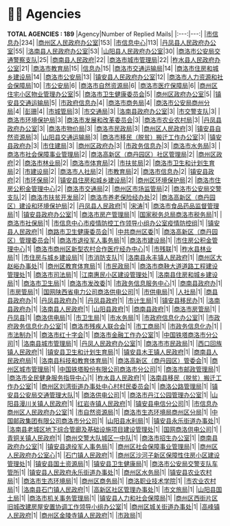 # 👮‍♀️ Agencies
__TOTAL AGENCIES : 189__
|Agency|Number of Replied Mails|
|:---:|---:|
|[市信息办](市信息办.md)|234|
|[商州区人民政府办公室](商州区人民政府办公室.md)|153|
|[市信息中心](市信息中心.md)|113|
|[丹凤县人民政府办公室](丹凤县人民政府办公室.md)|55|
|[洛南县人民政府办公室](洛南县人民政府办公室.md)|53|
|[山阳县人民政府办公室](山阳县人民政府办公室.md)|30|
|[商洛市公安局交通警察支队](商洛市公安局交通警察支队.md)|25|
|[商南县人民政府](商南县人民政府.md)|22|
|[商洛市城市管理局](商洛市城市管理局.md)|22|
|[柞水县人民政府办公室](柞水县人民政府办公室.md)|21|
|[商洛市教育局](商洛市教育局.md)|15|
|[信息办](信息办.md)|15|
|[商洛市交通运输局](商洛市交通运输局.md)|14|
|[商洛市住房和城乡建设局](商洛市住房和城乡建设局.md)|14|
|[商洛市公安局](商洛市公安局.md)|13|
|[镇安县人民政府办公室](镇安县人民政府办公室.md)|12|
|[商洛市人力资源和社会保障局](商洛市人力资源和社会保障局.md)|10|
|[市公安局](市公安局.md)|6|
|[商洛市自然资源局](商洛市自然资源局.md)|6|
|[商洛市医疗保障局](商洛市医疗保障局.md)|6|
|[商州区住宅小区物业管理办公室](商州区住宅小区物业管理办公室.md)|5|
|[商洛市卫生健康委员会](商洛市卫生健康委员会.md)|5|
|[商州区政府办公室](商州区政府办公室.md)|5|
|[镇安县交通运输局](镇安县交通运输局.md)|5|
|[市政府信息办](市政府信息办.md)|4|
|[商洛市商务局](商洛市商务局.md)|4|
|[商洛市公安局商州分局](商洛市公安局商州分局.md)|4|
|[彭珊](彭珊.md)|4|
|[市城管局](市城管局.md)|3|
|[市交通局](市交通局.md)|3|
|[洛南县政府办公室](洛南县政府办公室.md)|3|
|[市交警支队](市交警支队.md)|3|
|[商洛市环境保护局](商洛市环境保护局.md)|3|
|[商洛市发展和改革委员会](商洛市发展和改革委员会.md)|3|
|[商洛市农业农村局](商洛市农业农村局.md)|3|
|[丹凤县政府办公室](丹凤县政府办公室.md)|3|
|[商洛市物价局](商洛市物价局.md)|3|
|[商洛市民政局](商洛市民政局.md)|3|
|[商州区人民政府](商州区人民政府.md)|3|
|[镇安县自然资源局](镇安县自然资源局.md)|3|
|[山阳县交通运输局](山阳县交通运输局.md)|3|
|[商洛市移民（脱贫）搬迁工作办公室](商洛市移民（脱贫）搬迁工作办公室.md)|3|
|[镇安县政府办](镇安县政府办.md)|3|
|[市住建局](市住建局.md)|3|
|[商州区政府办](商州区政府办.md)|3|
|[市政务信息办](市政务信息办.md)|3|
|[商洛市水务局](商洛市水务局.md)|3|
|[商洛市社会保障事业管理局](商洛市社会保障事业管理局.md)|2|
|[商洛高新区（商丹园区）社区管理局](商洛高新区（商丹园区）社区管理局.md)|2|
|[商州区政府](商州区政府.md)|2|
|[商洛市林业局](商洛市林业局.md)|2|
|[商洛市体育局](商洛市体育局.md)|2|
|[市扶贫局](市扶贫局.md)|2|
|[商洛市卫生和计划生育局](商洛市卫生和计划生育局.md)|2|
|[市建设局](市建设局.md)|2|
|[商洛市人社局](商洛市人社局.md)|2|
|[市教育局](市教育局.md)|2|
|[商洛市信息办](商洛市信息办.md)|2|
|[镇安县政府](镇安县政府.md)|2|
|[市环保局](市环保局.md)|2|
|[镇安县住房和城乡建设局](镇安县住房和城乡建设局.md)|2|
|[商州区环境保护局](商州区环境保护局.md)|2|
|[商洛市住房公积金管理中心](商洛市住房公积金管理中心.md)|2|
|[商洛市交通局](商洛市交通局.md)|2|
|[商州区市场监管局](商州区市场监管局.md)|2|
|[商洛市公安局交警支队](商洛市公安局交警支队.md)|2|
|[商洛市扶贫开发局](商洛市扶贫开发局.md)|2|
|[商洛市养老保险经办处](商洛市养老保险经办处.md)|2|
|[商洛高新区（商丹园区）建设和环境保护局](商洛高新区（商丹园区）建设和环境保护局.md)|2|
|[丹凤县人民政府](丹凤县人民政府.md)|1|
|[宋涛](宋涛.md)|1|
|[商洛市食品药品监督管理局](商洛市食品药品监督管理局.md)|1|
|[镇安县政府办公室](镇安县政府办公室.md)|1|
|[商洛市房产管理局](商洛市房产管理局.md)|1|
|[国家税务总局商洛市税务局](国家税务总局商洛市税务局.md)|1|
|[商洛市社保局](商洛市社保局.md)|1|
|[市信息中心市疫情防控工作领导小组办公室疫情防控组](市信息中心市疫情防控工作领导小组办公室疫情防控组.md)|1|
|[镇安县人民政府](镇安县人民政府.md)|1|
|[商路市卫生健康委员会](商路市卫生健康委员会.md)|1|
|[中共商州区委](中共商州区委.md)|1|
|[商洛高新区（商丹园区）管理委员会](商洛高新区（商丹园区）管理委员会.md)|1|
|[商洛市退役军人事务局](商洛市退役军人事务局.md)|1|
|[商洛市建设局](商洛市建设局.md)|1|
|[市住房公积金管理中心](市住房公积金管理中心.md)|1|
|[商洛市商州区新型农村合作医疗经办中心](商洛市商州区新型农村合作医疗经办中心.md)|1|
|[市残联](市残联.md)|1|
|[柞水县林业局](柞水县林业局.md)|1|
|[市住房与城乡建设局](市住房与城乡建设局.md)|1|
|[市消防支队](市消防支队.md)|1|
|[洛南县永丰镇人民政府](洛南县永丰镇人民政府.md)|1|
|[商州区大赵峪办事处](商州区大赵峪办事处.md)|1|
|[商州区教育体育局](商州区教育体育局.md)|1|
|[市民政局](市民政局.md)|1|
|[商洛市商鞅大道道路工程建设管理处](商洛市商鞅大道道路工程建设管理处.md)|1|
|[商洛市司法局](商洛市司法局.md)|1|
|[江南惠民小区建设管理处](江南惠民小区建设管理处.md)|1|
|[洛南县住房和城乡建设局](洛南县住房和城乡建设局.md)|1|
|[商洛市卫生局](商洛市卫生局.md)|1|
|[商洛市发改委](商洛市发改委.md)|1|
|[市政务信息服务中心](市政务信息服务中心.md)|1|
|[商南县政府办](商南县政府办.md)|1|
|[市房管局](市房管局.md)|1|
|[国网陕西省电力公司商洛供电公司](国网陕西省电力公司商洛供电公司.md)|1|
|[市供电局](市供电局.md)|1|
|[人社局](人社局.md)|1|
|[商县县政府办](商县县政府办.md)|1|
|[丹凤县政府办](丹凤县政府办.md)|1|
|[丹凤县政府](丹凤县政府.md)|1|
|[市计生局](市计生局.md)|1|
|[镇安县移民办](镇安县移民办.md)|1|
|[洛南县政府办](洛南县政府办.md)|1|
|[洛南县人民政府](洛南县人民政府.md)|1|
|[山阳县政府](山阳县政府.md)|1|
|[商南县政府](商南县政府.md)|1|
|[商洛市房管局](商洛市房管局.md)|1|
|[丹凤县](丹凤县.md)|1|
|[商洛供电局](商洛供电局.md)|1|
|[市卫生局](市卫生局.md)|1|
|[市水务局](市水务局.md)|1|
|[市政府信息化办公室](市政府信息化办公室.md)|1|
|[市政府政务信息化办公室](市政府政务信息化办公室.md)|1|
|[商洛市残疾人联合会](商洛市残疾人联合会.md)|1|
|[市工商局](市工商局.md)|1|
|[市政务信息化办](市政务信息化办.md)|1|
|[市法制办](市法制办.md)|1|
|[商洛市红十字会](商洛市红十字会.md)|1|
|[商洛市金融工作办公室](商洛市金融工作办公室.md)|1|
|[中国铁塔商洛市分公司](中国铁塔商洛市分公司.md)|1|
|[洛南县城市管理局](洛南县城市管理局.md)|1|
|[丹凤人民政府办公室](丹凤人民政府办公室.md)|1|
|[商洛市市民政局](商洛市市民政局.md)|1|
|[西口回族镇人民政府](西口回族镇人民政府.md)|1|
|[镇安县卫生和计划生育局](镇安县卫生和计划生育局.md)|1|
|[镇安县木王镇人民政府](镇安县木王镇人民政府.md)|1|
|[商南县人民政府局](商南县人民政府局.md)|1|
|[洛南县科技和教育体育局](洛南县科技和教育体育局.md)|1|
|[商洛高新区（商丹园区）管委会](商洛高新区（商丹园区）管委会.md)|1|
|[商州区城市管理局](商州区城市管理局.md)|1|
|[中国铁塔股份有限公司商洛市分公司](中国铁塔股份有限公司商洛市分公司.md)|1|
|[商洛市邮政管理局](商洛市邮政管理局.md)|1|
|[商洛市全民健身服务指导中心](商洛市全民健身服务指导中心.md)|1|
|[柞水县人民政府](柞水县人民政府.md)|1|
|[洛南县移民（脱贫）搬迁工作办公室](洛南县移民（脱贫）搬迁工作办公室.md)|1|
|[商州区刘湾街道办事处中心村村民委员会](商州区刘湾街道办事处中心村村民委员会.md)|1|
|[商洛公路管理局](商洛公路管理局.md)|1|
|[镇安县公安局交通管理大队](镇安县公安局交通管理大队.md)|1|
|[商洛供电公司](商洛供电公司.md)|1|
|[商洛市丹江公园管理办公室](商洛市丹江公园管理办公室.md)|1|
|[山阳县漫川关镇人民政府](山阳县漫川关镇人民政府.md)|1|
|[红岩寺镇人民政府](红岩寺镇人民政府.md)|1|
|[镇安县电信分公司](镇安县电信分公司.md)|1|
|[市信息办商州区人民政府办公室](市信息办商州区人民政府办公室.md)|1|
|[市自然资源局](市自然资源局.md)|1|
|[商洛市生态环境局商州区分局](商洛市生态环境局商州区分局.md)|1|
|[中国邮政集团有限公司商洛市分公司](中国邮政集团有限公司商洛市分公司.md)|1|
|[山阳县水利局](山阳县水利局.md)|1|
|[镇安县永乐街道办事处](镇安县永乐街道办事处.md)|1|
|[洛南县老城区地下综合管廊及基础设施项目建设管理处](洛南县老城区地下综合管廊及基础设施项目建设管理处.md)|1|
|[国网商洛供电公司](国网商洛供电公司.md)|1|
|[青铜关镇人民政府](青铜关镇人民政府.md)|1|
|[商州交警大队城区一中队](商州交警大队城区一中队.md)|1|
|[商洛市招生办公室](商洛市招生办公室.md)|1|
|[商南县政府办公室](商南县政府办公室.md)|1|
|[镇安县退役军人事务局](镇安县退役军人事务局.md)|1|
|[商州区社会保障事业管理局](商州区社会保障事业管理局.md)|1|
|[商州区人民政府办公室心](商州区人民政府办公室心.md)|1|
|[石门镇人民政府](石门镇人民政府.md)|1|
|[商州区沙河子新区保障性住房小区建设管理处](商州区沙河子新区保障性住房小区建设管理处.md)|1|
|[镇安县国土资源局](镇安县国土资源局.md)|1|
|[镇安县卫生健康局](镇安县卫生健康局.md)|1|
|[商洛市公安局交警支队车管所](商洛市公安局交警支队车管所.md)|1|
|[镇安县人民政府永乐街道办事处](镇安县人民政府永乐街道办事处.md)|1|
|[商州区水务局](商州区水务局.md)|1|
|[镇安县农业农村局](镇安县农业农村局.md)|1|
|[商洛市生态环境局](商洛市生态环境局.md)|1|
|[商州区商务局](商州区商务局.md)|1|
|[商洛职业技术学院](商洛职业技术学院.md)|1|
|[市农业农村局](市农业农村局.md)|1|
|[洛南县石门镇人民政府](洛南县石门镇人民政府.md)|1|
|[高新区社区管理办事处](高新区社区管理办事处.md)|1|
|[市文旅局](市文旅局.md)|1|
|[山阳县国土局](山阳县国土局.md)|1|
|[商洛市机关事务管理局](商洛市机关事务管理局.md)|1|
|[镇安县人力和社会保障局](镇安县人力和社会保障局.md)|1|
|[商州区西街片区旧城改建房屋安置协调工作领导小组办公室](商州区西街片区旧城改建房屋安置协调工作领导小组办公室.md)|1|
|[商州区城关街道办事处](商州区城关街道办事处.md)|1|
|[高峰镇人民政府](高峰镇人民政府.md)|1|
|[商州区金陵寺镇人民政府](商州区金陵寺镇人民政府.md)|1|
|[市政局](市政局.md)|1|
